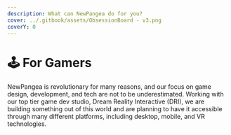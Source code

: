 ```yaml
---
description: What can NewPangea do for you?
cover: ../.gitbook/assets/ObsessionBoard - v3.png
coverY: 0
---
```


# 🕹 For Gamers

NewPangea is revolutionary for many reasons, and our focus on game design, development, and tech are not to be underestimated. Working with our top tier game dev studio, Dream Reality Interactive (DRI), we are building something out of this world and are planning to have it accessible through many different platforms, including desktop, mobile, and VR technologies.&#x20;
